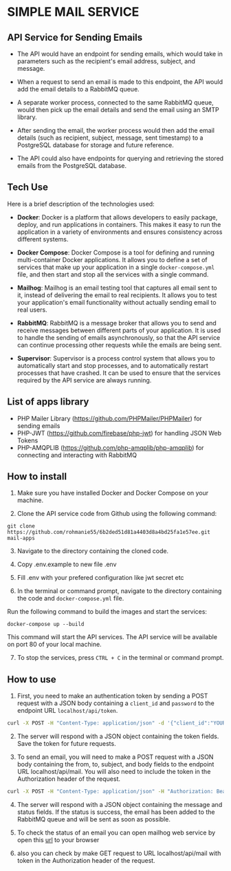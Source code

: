 # SIMPLE MAIL SERVICE

## API Service for Sending Emails

- The API would have an endpoint for sending emails, which would take in parameters such as the recipient's email address, subject, and message.

- When a request to send an email is made to this endpoint, the API would add the email details to a RabbitMQ queue.

- A separate worker process, connected to the same RabbitMQ queue, would then pick up the email details and send the email using an SMTP library.

- After sending the email, the worker process would then add the email details (such as recipient, subject, message, sent timestamp) to a PostgreSQL database for storage and future reference.

- The API could also have endpoints for querying and retrieving the stored emails from the PostgreSQL database.

## Tech Use
Here is a brief description of the technologies used:

- **Docker**: Docker is a platform that allows developers to easily package, deploy, and run applications in containers. This makes it easy to run the application in a variety of environments and ensures consistency across different systems.

- **Docker Compose**: Docker Compose is a tool for defining and running multi-container Docker applications. It allows you to define a set of services that make up your application in a single `docker-compose.yml` file, and then start and stop all the services with a single command.

- **Mailhog**: Mailhog is an email testing tool that captures all email sent to it, instead of delivering the email to real recipients. It allows you to test your application's email functionality without actually sending email to real users.

- **RabbitMQ**: RabbitMQ is a message broker that allows you to send and receive messages between different parts of your application. It is used to handle the sending of emails asynchronously, so that the API service can continue processing other requests while the emails are being sent.

- **Supervisor**: Supervisor is a process control system that allows you to automatically start and stop processes, and to automatically restart processes that have crashed. It can be used to ensure that the services required by the API service are always running.


## List of apps library
- PHP Mailer Library (https://github.com/PHPMailer/PHPMailer) for sending emails
- PHP-JWT (https://github.com/firebase/php-jwt) for handling JSON Web Tokens
- PHP-AMQPLIB (https://github.com/php-amqplib/php-amqplib) for connecting and interacting with RabbitMQ

## How to install

1. Make sure you have installed Docker and Docker Compose on your machine.

2. Clone the API service code from Github using the following command:

```
git clone https://github.com/rohmanie55/6b2ded51d81a4403d8a4bd25fa1e57ee.git mail-apps
```

3. Navigate to the directory containing the cloned code.

4. Copy .env.example to new file .env

5. Fill .env with your prefered configuration like jwt secret etc

6. In the terminal or command prompt, navigate to the directory containing the code and `docker-compose.yml` file.

 Run the following command to build the images and start the services:

```
docker-compose up --build
```
This command will start the API services. The API service will be available on port 80 of your local machine.

7. To stop the services, press `CTRL + C` in the terminal or command prompt.

## How to use

1. First, you need to make an authentication token by sending a POST request with a JSON body containing a `client_id` and `password` to the endpoint URL `localhost/api/token`.

```bash
curl -X POST -H "Content-Type: application/json" -d '{"client_id":"YOUR_CLIENT_ID", "password":"YOUR_PASSWORD"}' http://localhost/api/token
```

2. The server will respond with a JSON object containing the token fields. Save the token for future requests.

3. To send an email, you will need to make a POST request with a JSON body containing the from, to, subject, and body fields to the endpoint URL localhost/api/mail. You will also need to include the token in the Authorization header of the request.

```bash
curl -X POST -H "Content-Type: application/json" -H "Authorization: Bearer YOUR_ACCESS_TOKEN" -d '{"to":"recipient@example.com", "from":"sender@example.com", "subject":"Your Subject", "body":"Your email body"}' http://localhost/api/mail
```
4. The server will respond with a JSON object containing the message and status fields. If the status is success, the email has been added to the RabbitMQ queue and will be sent as soon as possible.

5. To check the status of an email you can open mailhog web service by open this [url](http://localhost:8025) to your browser

6. also you can check by make GET request to URL localhost/api/mail with token in the Authorization header of the request.
